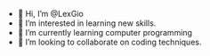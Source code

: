 - 👋 Hi, I’m @LexGio
- 👀 I’m interested in learning new skills.
- 🌱 I’m currently learning computer programming
- 💞️ I’m looking to collaborate on coding techniques.

<!---
LexGio/LexGio is a ✨ special ✨ repository because its `README.md` (this file) appears on your GitHub profile.
You can click the Preview link to take a look at your changes.
--->
